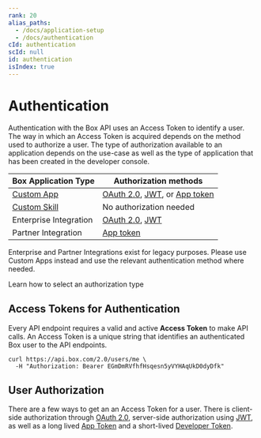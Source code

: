 ```yaml
---
rank: 20
alias_paths:
  - /docs/application-setup
  - /docs/authentication
cId: authentication
scId: null
id: authentication
isIndex: true
---
```


# Authentication

Authentication with the Box API uses an Access Token to identify a user. The
way in which an Access Token is acquired depends on the method used to authorize
a user. The type of authorization available to an application depends on the
use-case as well as the type of application that has been created in the developer
console.

<!-- markdownlint-disable line-length -->

| Box Application Type         | Authorization methods                                     |
| ---------------------------- | --------------------------------------------------------- |
| [Custom App][custom-app]     | [OAuth 2.0][oauth2], [JWT][jwt], or [App token][apptoken] |
| [Custom Skill][custom-skill] | No authorization needed                                   |
| Enterprise Integration       | [OAuth 2.0][oauth2], [JWT][jwt]                           |
| Partner Integration          | [App token][apptoken]                                     |

<!-- markdownlint-enable line-length -->

<Message warning>

Enterprise and Partner Integrations exist for legacy purposes. Please use
Custom Apps instead and use the relevant authentication method where needed.

</Message>

<CTA to="guide://authentication/select">
  Learn how to select an authorization type

</CTA>

## Access Tokens for Authentication

Every API endpoint requires a valid and active **Access Token** to make API
calls. An Access Token is a unique string that identifies an authenticated Box
user to the API endpoints.

```curl
curl https://api.box.com/2.0/users/me \
  -H "Authorization: Bearer EGmDmRVfhfHsqesn5yVYHAqUkD0dyDfk"
```

## User Authorization

There are a few ways to get an an Access Token for a user. There is
client-side authorization through [OAuth 2.0][oauth2], server-side authorization
using [JWT][jwt], as well as a long lived [App Token][apptoken] and a
short-lived [Developer Token][devtoken].

[oauth2]: guide://authentication/oauth2
[jwt]: guide://authentication/jwt
[apptoken]: guide://authentication/app-token
[devtoken]: guide://authentication/access-tokens/developer-tokens
[custom-app]: guide://applications/custom-apps
[custom-skill]: guide://applications/custom-skills
